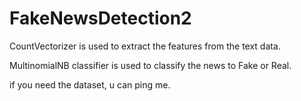 # FakeNewsDetection2

CountVectorizer is used to extract the features from the text data.

MultinomialNB classifier is used to classify the news to Fake or Real.

if you need the dataset, u can ping me.
